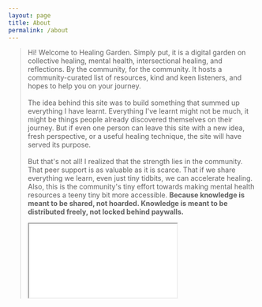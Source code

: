 ```yaml
---
layout: page
title: About
permalink: /about
---
```

<blockquote > 
Hi! Welcome to Healing Garden. Simply put, it is a digital garden on collective healing, mental health, intersectional healing, and reflections. By the community, for the community. It hosts a community-curated list of resources, kind and keen listeners, and hopes to help you on your journey. 
<br> <br>
The idea behind this site was to build something that summed up everything I have learnt. Everything I've learnt might not be much, it might be things people already discovered themselves on their journey. But if even one person can leave this site with a new idea, fresh perspective, or a useful healing technique, the site will have served its purpose.
<br><br>
But that's not all! I realized that the strength lies in the community. That peer support is as valuable as it is scarce. That if we share everything we learn, even just tiny tidbits, we can accelerate healing. Also, this is the community's tiny effort towards making mental health resources a teeny tiny bit more accessible. <strong> Because knowledge is meant to be shared, not hoarded. Knowledge is meant to be distributed freely, not locked behind paywalls. </strong>
</p>

<iframe src="about.md"></iframe>

